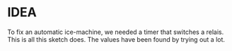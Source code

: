 # IDEA
To fix an automatic ice-machine, we needed a timer that switches a relais. This is all this sketch does. The values have been found by trying out a lot.
